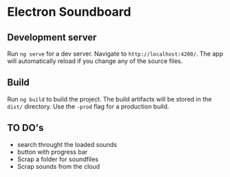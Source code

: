 # Electron Soundboard

## Development server

Run `ng serve` for a dev server. Navigate to `http://localhost:4200/`. The app will automatically reload if you change any of the source files.

## Build

Run `ng build` to build the project. The build artifacts will be stored in the `dist/` directory. Use the `-prod` flag for a production build.

## TO DO's
- search throught the loaded sounds
- button with progress bar
- Scrap a folder for soundfiles
- Scrap sounds from the cloud
